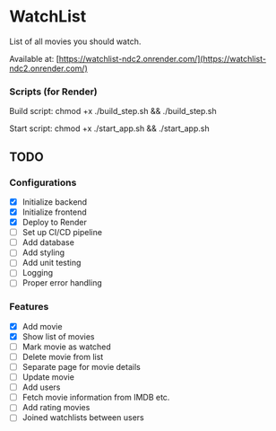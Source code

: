 # WatchList

List of all movies you should watch.

Available at: [https://watchlist-ndc2.onrender.com/](https://watchlist-ndc2.onrender.com/)

### Scripts (for Render)

Build script: chmod +x ./build_step.sh && ./build_step.sh

Start script: chmod +x ./start_app.sh && ./start_app.sh

## TODO

### Configurations

- [x] Initialize backend
- [x] Initialize frontend
- [x] Deploy to Render
- [ ] Set up CI/CD pipeline
- [ ] Add database
- [ ] Add styling
- [ ] Add unit testing
- [ ] Logging
- [ ] Proper error handling

### Features

- [x] Add movie
- [x] Show list of movies
- [ ] Mark movie as watched
- [ ] Delete movie from list
- [ ] Separate page for movie details
- [ ] Update movie
- [ ] Add users
- [ ] Fetch movie information from IMDB etc.
- [ ] Add rating movies
- [ ] Joined watchlists between users
